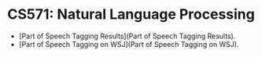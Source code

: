 CS571: Natural Language Processing
=====

* [Part of Speech Tagging Results](Part of Speech Tagging Results).
* [Part of Speech Tagging on WSJ](Part of Speech Tagging on WSJ).
